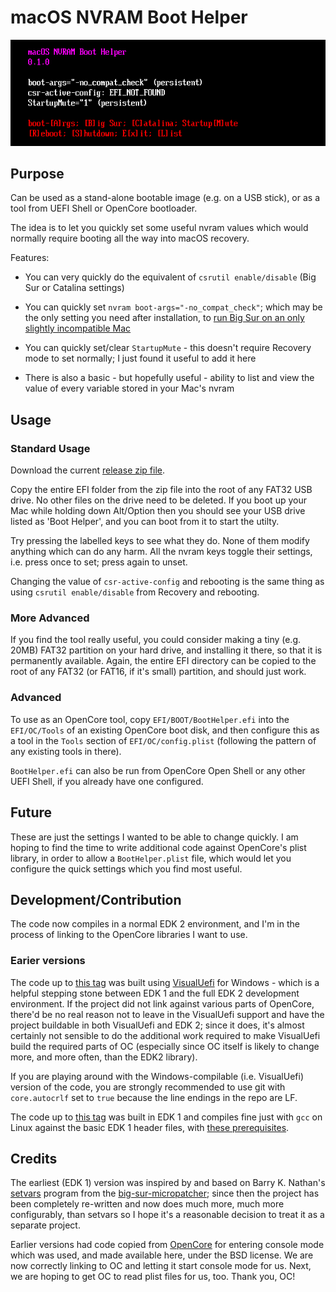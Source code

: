 # macOS NVRAM Boot Helper

![screenshot](./images/screenshot.png?raw=true)

## Purpose

Can be used as a stand-alone bootable image (e.g. on a USB stick), or as a tool from UEFI Shell or OpenCore bootloader.

The idea is to let you quickly set some useful nvram values which would normally require booting all the way into macOS recovery.

Features:

 - You can very quickly do the equivalent of `csrutil enable/disable` (Big Sur or Catalina settings)

 - You can quickly set `nvram boot-args="-no_compat_check"`; which may be the only setting you need after installation, to [run Big Sur on an only slightly incompatible Mac](https://forums.macrumors.com/threads/macos-11-big-sur-on-unsupported-macs-thread.2242172/page-181?post=28960530#post-28960530)

 - You can quickly set/clear `StartupMute` - this doesn't require Recovery mode to set normally; I just found it useful to add it here

 - There is also a basic - but hopefully useful - ability to list and view the value of every variable stored in your Mac's nvram

## Usage

### Standard Usage

Download the current [release zip file](../../releases/download/0.1.0/BootHelper.zip).

Copy the entire EFI folder from the zip file into the root of any FAT32 USB drive. No other files on the drive need to be deleted. If you boot up your Mac while holding down Alt/Option then you should see your USB drive listed as 'Boot Helper', and you can boot from it to start the utilty.

Try pressing the labelled keys to see what they do. None of them modify anything which can do any harm. All the nvram keys toggle their settings, i.e. press once to set; press again to unset.

Changing the value of `csr-active-config` and rebooting is the same thing as using `csrutil enable/disable` from Recovery and rebooting.

### More Advanced

If you find the tool really useful, you could consider making a tiny (e.g. 20MB) FAT32 partition on your hard drive, and installing it there, so that it is permanently available. Again, the entire EFI directory can be copied to the root of any FAT32 (or FAT16, if it's small) partition, and should just work.

### Advanced

To use as an OpenCore tool, copy `EFI/BOOT/BootHelper.efi` into the `EFI/OC/Tools` of an existing OpenCore boot disk, and then configure this as a tool in the `Tools` section of `EFI/OC/config.plist` (following the pattern of any existing tools in there).

`BootHelper.efi` can also be run from OpenCore Open Shell or any other UEFI Shell, if you already have one configured.

## Future

These are just the settings I wanted to be able to change quickly. I am hoping to find the time to write additional code against OpenCore's plist library, in order to allow a `BootHelper.plist` file, which would let you configure the quick settings which you find most useful.

## Development/Contribution

The code now compiles in a normal EDK 2 environment, and I'm in the process of linking to the OpenCore libraries I want to use.

### Earier versions

The code up to [this tag](../../tree/last-visualuefi) was built using [VisualUefi](https://github.com/ionescu007/VisualUefi) for Windows - which is a helpful stepping stone between EDK 1 and the full EDK 2 development environment. If the project did not link against various parts of OpenCore, there'd be no real reason not to leave in the VisualUefi support and have the project buildable in both VisualUefi and EDK 2; since it does, it's almost certainly not sensible to do the additional work required to make VisualUefi build the required parts of OC (especially since OC itself is likely to change more, and more often, than the EDK2 library).

If you are playing around with the Windows-compilable (i.e. VisualUefi) version of the code, you are strongly recommended to use git with `core.autocrlf` set to `true` because the line endings in the repo are LF.

The code up to [this tag](../../tree/last-edk1) was built in EDK 1 and compiles fine just with `gcc` on Linux against the basic EDK 1 header files, with [these prerequisites](https://forums.macrumors.com/threads/macos-11-big-sur-on-unsupported-macs-thread.2242172/page-202?post=29009038#post-29009038).

## Credits

The earliest (EDK 1) version was inspired by and based on Barry K. Nathan's [setvars](https://github.com/barrykn/big-sur-micropatcher/tree/main/setvars) program from the [big-sur-micropatcher](https://github.com/barrykn/big-sur-micropatcher); since then the project has been completely re-written and now does much more, much more configurably, than setvars so I hope it's a reasonable decision to treat it as a separate project.

Earlier versions had code copied from [OpenCore](https://github.com/acidanthera/OpenCorePkg) for entering console mode which was used, and made available here, under the BSD license. We are now correctly linking to OC and letting it start console mode for us. Next, we are hoping to get OC to read plist files for us, too. Thank you, OC!
